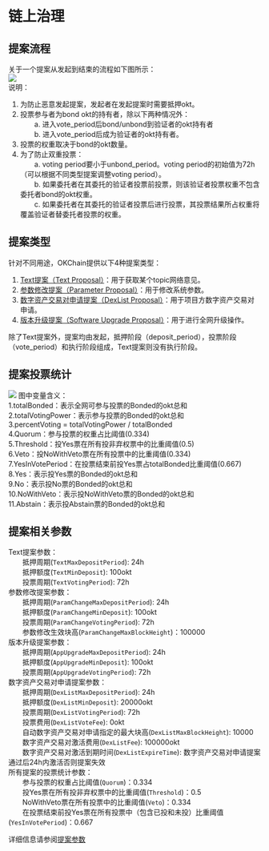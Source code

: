 # 链上治理

## 提案流程

关于一个提案从发起到结束的流程如下图所示：   
![](/img/OKChainProposal.png)   
说明：   
1. 为防止恶意发起提案，发起者在发起提案时需要抵押okt。   
2. 投票参与者为bond okt的持有者，除以下两种情况外：   
&emsp;&emsp;a. 进入vote_period后bond/unbond到验证者的okt持有者   
&emsp;&emsp;b. 进入vote_period后成为验证者的okt持有者。   
3. 投票的权重取决于bond的okt数量。   
4. 为了防止双重投票：   
&emsp;&emsp;a. voting period要小于unbond_period。voting period的初始值为72h（可以根据不同类型提案调整voting period）。   
&emsp;&emsp;b. 如果委托者在其委托的验证者投票前投票，则该验证者投票权重不包含委托者bond的okt权重。   
&emsp;&emsp;c. 如果委托者在其委托的验证者投票后进行投票，其投票结果所占权重将覆盖验证者替委托者投票的权重。   

## 提案类型
针对不同用途，OKChain提供以下4种提案类型：   
1. [Text提案（Text Proposal）](../governance/text.md)：用于获取某个topic网络意见。   
2. [参数修改提案（Parameter Proposal）](../governance/parameter.md)：用于修改系统参数。   
3. [数字资产交易对申请提案（DexList Proposal）](../governance/dexlist.md)：用于项目方数字资产交易对申请。   
4. [版本升级提案（Software Upgrade Proposal）](../governance/upgrade.md)：用于进行全网升级操作。   

除了Text提案外，提案均由发起，抵押阶段（deposit_period），投票阶段（vote_period）和执行阶段组成，Text提案则没有执行阶段。

## 提案投票统计
![](/img/gov-tally.png) 
图中变量含义：   
1.totalBonded：表示全网可参与投票的Bonded的okt总和   
2.totalVotingPower：表示参与投票的Bonded的okt总和   
3.percentVoting = totalVotingPower / totalBonded   
4.Quorum：参与投票的权重占比阈值(0.334)   
5.Threshold：投Yes票在所有投非弃权票中的比重阈值(0.5)   
6.Veto：投NoWithVeto票在所有投票中的比重阈值(0.334)   
7.YesInVotePeriod：在投票结束前投Yes票占totalBonded比重阈值(0.667)   
8.Yes：表示投Yes票的Bonded的okt总和   
9.No：表示投No票的Bonded的okt总和   
10.NoWithVeto：表示投NoWithVeto票的Bonded的okt总和   
11.Abstain：表示投Abstain票的Bonded的okt总和 

## 提案相关参数
Text提案参数：  
&emsp;&emsp;抵押周期(`TextMaxDepositPeriod`): 24h   
&emsp;&emsp;抵押额度(`TextMinDeposit`): 100okt  
&emsp;&emsp;投票周期(`TextVotingPeriod`): 72h   
参数修改提案参数：   
&emsp;&emsp;抵押周期(`ParamChangeMaxDepositPeriod`): 24h   
&emsp;&emsp;抵押额度(`ParamChangeMinDeposit`): 100okt  
&emsp;&emsp;投票周期(`ParamChangeVotingPeriod`): 72h   
&emsp;&emsp;参数修改生效块高(`ParamChangeMaxBlockHeight`)：100000    
版本升级提案参数：   
&emsp;&emsp;抵押周期(`AppUpgradeMaxDepositPeriod`): 24h   
&emsp;&emsp;抵押额度(`AppUpgradeMinDeposit`): 100okt   
&emsp;&emsp;投票周期(`AppUpgradeVotingPeriod`): 72h   
数字资产交易对申请提案参数：    
&emsp;&emsp;抵押周期(`DexListMaxDepositPeriod`): 24h   
&emsp;&emsp;抵押额度(`DexListMinDeposit`): 20000okt   
&emsp;&emsp;投票周期(`DexListVotingPeriod`): 72h   
&emsp;&emsp;投票费用(`DexListVoteFee`): 0okt  
&emsp;&emsp;自动数字资产交易对申请指定的最大块高(`DexListMaxBlockHeight`): 10000   
&emsp;&emsp;数字资产交易对激活费用(`DexListFee`): 100000okt   
&emsp;&emsp;数字资产交易对激活到期时间(`DexListExpireTime`): 数字资产交易对申请提案通过后24h内激活否则提案失效     
所有提案的投票统计参数：   
&emsp;&emsp;参与投票的权重占比阈值(`Quorum`)：0.334   
&emsp;&emsp;投Yes票在所有投非弃权票中的比重阈值(`Threshold`)：0.5   
&emsp;&emsp;NoWithVeto票在所有投票中的比重阈值(`Veto`)：0.334  
&emsp;&emsp;在投票结束前投Yes票在所有投票中（包含已投和未投）比重阈值(`YesInVotePeriod`)：0.667

详细信息请参阅[提案参数](../governance/parameter.md)
